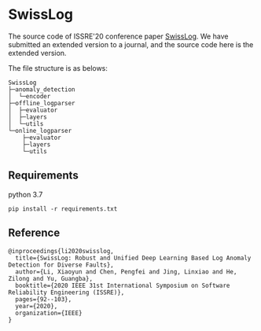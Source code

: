 # SwissLog
The source code of ISSRE'20 conference paper [SwissLog](https://ieeexplore.ieee.org/abstract/document/9251078/). We have submitted an extended version to a journal, and the source code here is the extended version. 

The file structure is as belows:
```
SwissLog
├─anomaly_detection
│  └─encoder
├─offline_logparser
│  ├─evaluator
│  ├─layers
│  └─utils
└─online_logparser
    ├─evaluator
    ├─layers
    └─utils
```


## Requirements
python 3.7
```
pip install -r requirements.txt
```

## Reference

```
@inproceedings{li2020swisslog,
  title={SwissLog: Robust and Unified Deep Learning Based Log Anomaly Detection for Diverse Faults},
  author={Li, Xiaoyun and Chen, Pengfei and Jing, Linxiao and He, Zilong and Yu, Guangba},
  booktitle={2020 IEEE 31st International Symposium on Software Reliability Engineering (ISSRE)},
  pages={92--103},
  year={2020},
  organization={IEEE}
}
```

